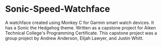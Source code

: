 # Sonic-Speed-Watchface
A watchface created using Monkey C for Garmin smart watch devices. It has a Sonic the Hedgehog theme. Written as a capstone project for Aiken Technical College's Programming Certificate. This capstone project was a group project by Andrew Anderson, Elijah Lawyer, and Justin Whitt.
